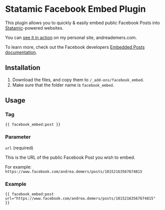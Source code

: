 # Statamic Facebook Embed Plugin

This plugin allows you to quickly & easily embed public Facebook Posts into [Statamic](http://statamic.com)-powered websites.

You can [see it in action](http://andreademers.com/statamic-facebook-embed-plugin) on my personal site, andreademers.com.

To learn more, check out the Facebook developers [Embedded Posts documentation](https://developers.facebook.com/docs/plugins/embedded-posts/).

## Installation

1. Download the files, and copy them to `/_add-ons/facebook_embed`.
2. Make sure that the folder name is `facebook_embed`.

## Usage

### Tag
    
    {{ facebook_embed:post }}

### Parameter

`url` (required)

This is the URL of the public Facebook Post you wish to embed.

For example: `https://www.facebook.com/andrea.demers/posts/10152163567674815`

### Example

    {{ facebook_embed:post url="https://www.facebook.com/andrea.demers/posts/10152163567674815" }}
